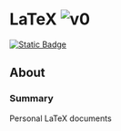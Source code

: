 # LaTeX ![v0](https://img.shields.io/badge/version-0-informational)
<a href="https://www.github.com/devKaos117/LaTeX/blob/main/LICENSE" target="_blank">![Static Badge](https://img.shields.io/badge/License-%23FFFFFF?style=flat&label=MIT&labelColor=%23000000&color=%23333333&link=https%3A%2F%2Fwww.github.com%2FdevKaos117%2FLaTeX%2blob%2main%2LICENSE)</a>

## About <a name = "about"></a>

### Summary <a name = "about-summary"></a>
Personal LaTeX documents